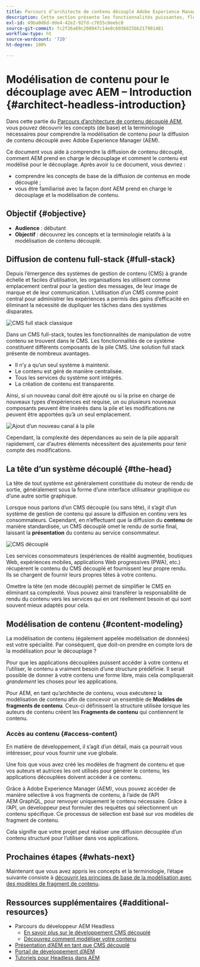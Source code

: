 ```yaml
---
title: Parcours d’architecte de contenu découplé Adobe Experience Manager
description: Cette section présente les fonctionnalités puissantes, flexibles et découplées d’Adobe Experience Manager et explique comment modéliser le contenu de votre projet.
exl-id: 49ba0d6d-dde4-42e2-92fd-c7655c0eebc0
source-git-commit: fc2f26a69c208947c14e8c6036825bb217901481
workflow-type: ht
source-wordcount: '720'
ht-degree: 100%

---
```


# Modélisation de contenu pour le découplage avec AEM – Introduction {#architect-headless-introduction}

Dans cette partie du [Parcours d’architecture de contenu découplé AEM](overview.md), vous pouvez découvrir les concepts (de base) et la terminologie nécessaires pour comprendre la modélisation de contenu pour la diffusion de contenu découplé avec Adobe Experience Manager (AEM).

Ce document vous aide à comprendre la diffusion de contenu découplé, comment AEM prend en charge le découplage et comment le contenu est modélisé pour le découplage. Après avoir lu ce document, vous devriez :

* comprendre les concepts de base de la diffusion de contenus en mode découplé ;
* vous être familiarisé avec la façon dont AEM prend en charge le découplage et la modélisation de contenu.

## Objectif {#objective}

* **Audience** : débutant
* **Objectif** : découvrez les concepts et la terminologie relatifs à la modélisation de contenu découplé.

## Diffusion de contenu full-stack {#full-stack}

Depuis l’émergence des systèmes de gestion de contenu (CMS) à grande échelle et faciles d’utilisation, les organisations les utilisent comme emplacement central pour la gestion des messages, de leur image de marque et de leur communication. L’utilisation d’un CMS comme point central pour administrer les expériences a permis des gains d’efficacité en éliminant la nécessité de dupliquer les tâches dans des systèmes disparates.

![CMS full stack classique](/help/journey-headless/developer/assets/full-stack.png)

Dans un CMS full-stack, toutes les fonctionnalités de manipulation de votre contenu se trouvent dans le CMS. Les fonctionnalités de ce système constituent différents composants de la pile CMS. Une solution full stack présente de nombreux avantages.

* Il n’y a qu’un seul système à maintenir.
* Le contenu est géré de manière centralisée.
* Tous les services du système sont intégrés.
* La création de contenu est transparente.

Ainsi, si un nouveau canal doit être ajouté ou si la prise en charge de nouveaux types d’expériences est requise, un ou plusieurs nouveaux composants peuvent être insérés dans la pile et les modifications ne peuvent être apportées qu’à un seul emplacement.

![Ajout d’un nouveau canal à la pile](/help/journey-headless/developer/assets/adding-channel.png)

Cependant, la complexité des dépendances au sein de la pile apparaît rapidement, car d’autres éléments nécessitent des ajustements pour tenir compte des modifications.

## La tête d’un système découplé {#the-head}

La tête de tout système est généralement constituée du moteur de rendu de sortie, généralement sous la forme d’une interface utilisateur graphique ou d’une autre sortie graphique.

Lorsque nous parlons d’un CMS découplé (ou sans tête), il s’agit d’un système de gestion de contenu qui assure la diffusion en continu vers les consommateurs. Cependant, en n’effectuant que la diffusion du **contenu** de manière standardisée, un CMS découplé omet le rendu de sortie final, laissant la **présentation** du contenu au service consommateur.

![CMS découplé](/help/journey-headless/developer/assets/headless-cms.png)

Les services consommateurs (expériences de réalité augmentée, boutiques Web, expériences mobiles, applications Web progressives (PWA), etc.) récupèrent le contenu du CMS découplé et fournissent leur propre rendu. Ils se chargent de fournir leurs propres têtes à votre contenu.

Omettre la tête (en mode découplé) permet de simplifier le CMS en éliminant sa complexité. Vous pouvez ainsi transférer la responsabilité de rendu du contenu vers les services qui en ont réellement besoin et qui sont souvent mieux adaptés pour cela.

## Modélisation de contenu {#content-modeling}

La modélisation de contenu (également appelée modélisation de données) est votre spécialité. Par conséquent, que doit-on prendre en compte lors de la modélisation pour le découplage ?

Pour que les applications découplées puissent accéder à votre contenu et l’utiliser, le contenu a vraiment besoin d’une structure prédéfinie. Il serait possible de donner à votre contenu une forme libre, mais cela compliquerait *grandement* les choses pour les applications.

Pour AEM, en tant qu’architecte de contenu, vous exécuterez la modélisation de contenu afin de concevoir un ensemble de **Modèles de fragments de contenu**. Ceux-ci définissent la structure utilisée lorsque les auteurs de contenu créent les **Fragments de contenu** qui contiennent le contenu.

### Accès au contenu {#access-content}

En matière de développement, il s’agit d’un détail, mais ça pourrait vous intéresser, pour vous fournir une vue globale.

Une fois que vous avez créé les modèles de fragment de contenu et que vos auteurs et autrices les ont utilisés pour générer le contenu, les applications découplées doivent accéder à ce contenu.

Grâce à Adobe Experience Manager (AEM), vous pouvez accéder de manière sélective à vos fragments de contenu, à l’aide de l’API AEM GraphQL, pour renvoyer uniquement le contenu nécessaire. Grâce à l’API, un développeur peut formuler des requêtes qui sélectionnent un contenu spécifique. Ce processus de sélection est basé sur *vos* modèles de fragment de contenu.

Cela signifie que votre projet peut réaliser une diffusion découplée d’un contenu structuré pour l’utiliser dans vos applications.

## Prochaines étapes {#whats-next}

Maintenant que vous avez appris les concepts et la terminologie, l’étape suivante consiste à [découvrir les principes de base de la modélisation avec des modèles de fragment de contenu](basics.md).

## Ressources supplémentaires {#additional-resources}

* Parcours du développeur AEM Headless
   * [En savoir plus sur le développement CMS découplé](/help/journey-headless/developer/learn-about.md)
   * [Découvrez comment modéliser votre contenu](/help/journey-headless/developer/model-your-content.md)
* [Présentation d’AEM en tant que CMS découplé](/help/sites-developing/headless/introduction.md)
* [Portail de développement d’AEM](https://experienceleague.adobe.com/landing/experience-manager/headless/developer.html?lang=fr)
* [Tutoriels pour Headless dans AEM](https://experienceleague.adobe.com/docs/experience-manager-learn/getting-started-with-aem-headless/overview.html?lang=fr)
